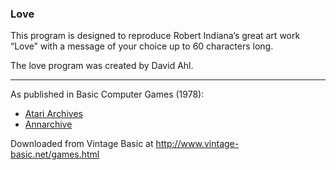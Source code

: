 ### Love

This program is designed to reproduce Robert Indiana’s great art work “Love” with a message of your choice up to 60 characters long.

The love program was created by David Ahl.

---

As published in Basic Computer Games (1978):
- [Atari Archives](https://www.atariarchives.org/basicgames/showpage.php?page=105)
- [Annarchive](https://annarchive.com/files/Basic_Computer_Games_Microcomputer_Edition.pdf#page=120)

Downloaded from Vintage Basic at
http://www.vintage-basic.net/games.html
